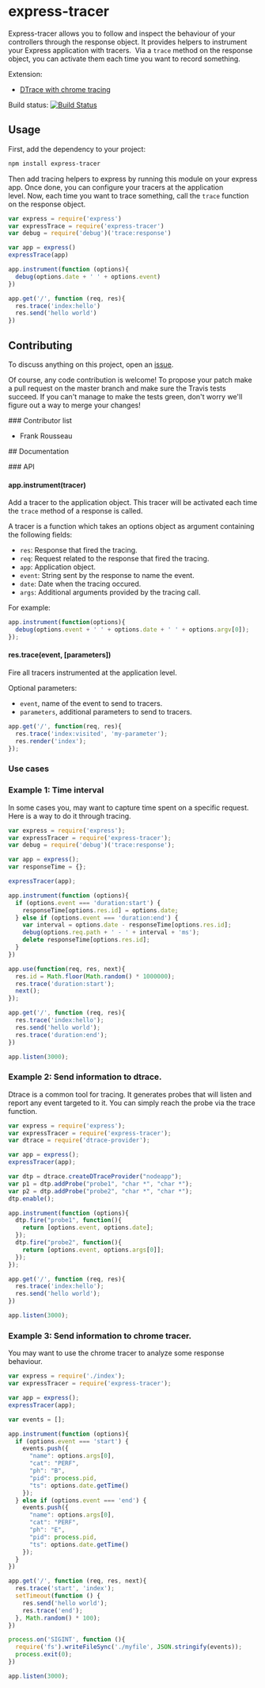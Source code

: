 # express-tracer

Express-tracer allows you to follow and inspect the behaviour of your
controllers through the response object. It provides helpers to instrument your
Express application with tracers.  Via a `trace` method on the response
object, you can activate them each time you want to record something.

Extension:

*  [DTrace with chrome tracing](https://github.com/No9/dtrace-express)


Build status: [![Build Status](https://travis-ci.org/frankrousseau/express-tracer.png?branch=master)](https://travis-ci.org/frankrousseau/express-tracer)

## Usage 

First, add the dependency to your project:

```bash
npm install express-tracer
```

Then add tracing helpers to express by running this module on your express app.
Once done, you can configure your tracers at the application level. Now, each
time you want to trace something, call the `trace` function on the response
object.


```javascript
var express = require('express')
var expressTrace = require('express-tracer')
var debug = require('debug')('trace:response')

var app = express()
expressTrace(app)

app.instrument(function (options){
  debug(options.date + ' ' + options.event)
})

app.get('/', function (req, res){
  res.trace('index:hello')
  res.send('hello world')
})
```


## Contributing

To discuss anything on this project, open an [issue](https://github.com/frankrousseau/express-tracer/issues).

Of course, any code contribution is welcome! To propose your patch make a pull
request on the master branch and make sure the Travis tests succeed. If you
can't manage to make the tests green, don't worry we'll figure out a way to
merge your changes!

### Contributor list

* Frank Rousseau


## Documentation

### API

#### app.instrument(tracer)

Add a tracer to the application object. This tracer will be activated each time
the `trace` method of a response is called.

A tracer is a function which takes an options object as argument containing 
the following fields:

* `res`: Response that fired the tracing.
* `req`: Request related to the response that fired the tracing.
* `app`: Application object.
* `event`: String sent by the response to name the event.
* `date`: Date when the tracing occured.
* `args`: Additional arguments provided by the tracing call.

For example:

```js
app.instrument(function(options){
  debug(options.event + ' ' + options.date + ' ' + options.argv[0]);
});
```

#### res.trace(event, [parameters])

Fire all tracers instrumented at the application level.

Optional parameters:

- `event`, name of the event to send to tracers.
- `parameters`, additional parameters to send to tracers.

```js
app.get('/', function(req, res){
  res.trace('index:visited', 'my-parameter');
  res.render('index');
});
```


### Use cases


### Example 1: Time interval

In some cases you, may want to capture time spent on a specific request. Here
is a way to do it through tracing.

```js
var express = require('express');
var expressTracer = require('express-tracer');
var debug = require('debug')('trace:response');

var app = express();
var responseTime = {};

expressTracer(app);

app.instrument(function (options){
  if (options.event === 'duration:start') {
    responseTime[options.res.id] = options.date;
  } else if (options.event === 'duration:end') {
    var interval = options.date - responseTime[options.res.id];
    debug(options.req.path + ' - ' + interval + 'ms');
    delete responseTime[options.res.id];
  }
})

app.use(function(req, res, next){
  res.id = Math.floor(Math.random() * 1000000);
  res.trace('duration:start');
  next();
});

app.get('/', function (req, res){
  res.trace('index:hello');
  res.send('hello world');
  res.trace('duration:end');
})

app.listen(3000);
```

### Example 2: Send information to dtrace.

Dtrace is a common tool for tracing. It generates probes that will listen and
report any event targeted to it. You can simply reach the probe via the trace
function.

```js
var express = require('express');
var expressTracer = require('express-tracer');
var dtrace = require('dtrace-provider');

var app = express();
expressTracer(app);

var dtp = dtrace.createDTraceProvider("nodeapp");
var p1 = dtp.addProbe("probe1", "char *", "char *");
var p2 = dtp.addProbe("probe2", "char *", "char *");
dtp.enable();

app.instrument(function (options){
  dtp.fire("probe1", function(){
    return [options.event, options.date];
  });
  dtp.fire("probe2", function(){
    return [options.event, options.args[0]];
  });
});

app.get('/', function (req, res){
  res.trace('index:hello');
  res.send('hello world');
})

app.listen(3000);
```

### Example 3: Send information to chrome tracer.

You may want to use the chrome tracer to analyze some response behaviour.

```js
var express = require('./index');
var expressTracer = require('express-tracer');

var app = express();
expressTracer(app);

var events = [];

app.instrument(function (options){
  if (options.event === 'start') {
    events.push({
      "name": options.args[0],
      "cat": "PERF",
      "ph": "B",
      "pid": process.pid,
      "ts": options.date.getTime()
    });
  } else if (options.event === 'end') {
    events.push({
      "name": options.args[0],
      "cat": "PERF",
      "ph": "E",
      "pid": process.pid,
      "ts": options.date.getTime()
    });
  }
})

app.get('/', function (req, res, next){
  res.trace('start', 'index');
  setTimeout(function () {
    res.send('hello world');
    res.trace('end');
  }, Math.random() * 100);
})

process.on('SIGINT', function (){
  require('fs').writeFileSync('./myfile', JSON.stringify(events));
  process.exit(0);
})

app.listen(3000);
```
